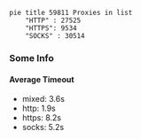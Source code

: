 
```mermaid
pie title 59811 Proxies in list
    "HTTP" : 27525
    "HTTPS": 9534
    "SOCKS" : 30514
```

### Some Info
#### Average Timeout

- mixed: 3.6s
- http: 1.9s
- https: 8.2s
- socks: 5.2s